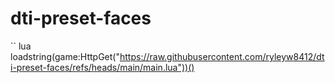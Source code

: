 # dti-preset-faces

`` lua
loadstring(game:HttpGet("https://raw.githubusercontent.com/ryleyw8412/dti-preset-faces/refs/heads/main/main.lua"))()
```
